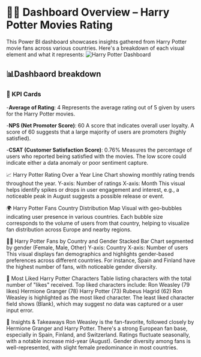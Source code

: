 # 🧙‍♂️ Dashboard Overview – Harry Potter Movies Rating
This Power BI dashboard showcases insights gathered from Harry Potter movie fans across various countries. Here's a breakdown of each visual element and what it represents:
![Harry Potter Dashboard](Images/HarryPotterDashboard.png)

## 📊Dashbaord breakdown

### 🔢 KPI Cards
-**Average of Rating**: 4
Represents the average rating out of 5 given by users for the Harry Potter movies.

-**NPS (Net Promoter Score)**: 60
A score that indicates overall user loyalty. A score of 60 suggests that a large majority of users are promoters (highly satisfied).

-**CSAT (Customer Satisfaction Score)**: 0.76%
Measures the percentage of users who reported being satisfied with the movies. The low score could indicate either a data anomaly or poor sentiment capture.

📈 Harry Potter Rating Over a Year
Line Chart showing monthly rating trends throughout the year.
Y-axis: Number of ratings
X-axis: Month
This visual helps identify spikes or drops in user engagement and interest, e.g., a noticeable peak in August suggests a possible release or event.

🌍 Harry Potter Fans Country Distribution
Map Visual with geo-bubbles indicating user presence in various countries.
Each bubble size corresponds to the volume of users from that country, helping to visualize fan distribution across Europe and nearby regions.

👩‍🦰 Harry Potter Fans by Country and Gender
Stacked Bar Chart segmented by gender (Female, Male, Other)
Y-axis: Country
X-axis: Number of users
This visual displays fan demographics and highlights gender-based preferences across different countries. For instance, Spain and Finland have the highest number of fans, with noticeable gender diversity.

🌟 Most Liked Harry Potter Characters
Table listing characters with the total number of "likes" received.
Top liked characters include:
Ron Weasley (79 likes)
Hermione Granger (78)
Harry Potter (73)
Rubeus Hagrid (62)
Ron Weasley is highlighted as the most liked character.
The least liked character field shows (Blank), which may suggest no data was captured or a user input error.

🎯 Insights & Takeaways
Ron Weasley is the fan-favorite, followed closely by Hermione Granger and Harry Potter.
There's a strong European fan base, especially in Spain, Finland, and Switzerland.
Ratings fluctuate seasonally, with a notable increase mid-year (August).
Gender diversity among fans is well-represented, with slight female predominance in most countries.

